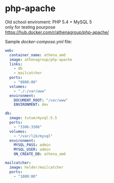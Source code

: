 # php-apache
Old school enviroment: PHP 5.4 + MySQL 5  
only for testing pourpose  
https://hub.docker.com/r/athenagroup/php-apache/

Sample *docker-compose.yml* file:

```yaml
web:
  container_name: athena_amd
  image: athenagroup/php-apache
  links:
    - db
    - mailcatcher
  ports:
    - "8080:80"
  volumes:
    - "./:/var/www"
  environment:
    DOCUMENT_ROOT: "/var/www"
    ENVIRONMENT: dev

db:
  image: tutum/mysql:5.5
  ports:
    - "3306:3306"
  volumes:
    - "/var/lib/mysql"
  environment:
    MYSQL_PASS: admin
    MYSQL_USER: admin
    ON_CREATE_DB: athena_amd

mailcatcher:
  image: helder/mailcatcher
  ports:
    - "1080:80"
```   
